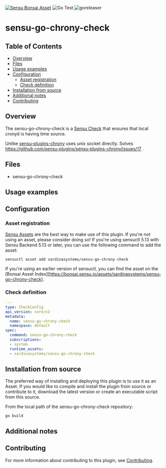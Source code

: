 [![Sensu Bonsai Asset](https://img.shields.io/badge/Bonsai-Download%20Me-brightgreen.svg?colorB=89C967&logo=sensu)](https://bonsai.sensu.io/assets/sardinasystems/sensu-go-chrony-check)
![Go Test](https://github.com/sardinasystems/sensu-go-chrony-check/workflows/Go%20Test/badge.svg)
![goreleaser](https://github.com/sardinasystems/sensu-go-chrony-check/workflows/goreleaser/badge.svg)

# sensu-go-chrony-check

## Table of Contents
- [Overview](#overview)
- [Files](#files)
- [Usage examples](#usage-examples)
- [Configuration](#configuration)
  - [Asset registration](#asset-registration)
  - [Check definition](#check-definition)
- [Installation from source](#installation-from-source)
- [Additional notes](#additional-notes)
- [Contributing](#contributing)

## Overview

The sensu-go-chrony-check is a [Sensu Check][6] that ensures that local cronyd is having time source.

Unlike [sensu-plugins-chrony][11] uses unix socket directly. Solves https://github.com/sensu-plugins/sensu-plugins-chrony/issues/17 .


## Files

- sensu-go-chrony-check

## Usage examples

## Configuration

### Asset registration

[Sensu Assets][10] are the best way to make use of this plugin. If you're not using an asset, please
consider doing so! If you're using sensuctl 5.13 with Sensu Backend 5.13 or later, you can use the
following command to add the asset:

```
sensuctl asset add sardinasystems/sensu-go-chrony-check
```

If you're using an earlier version of sensuctl, you can find the asset on the [Bonsai Asset Index][https://bonsai.sensu.io/assets/sardinasystems/sensu-go-chrony-check].

### Check definition

```yml
---
type: CheckConfig
api_version: core/v2
metadata:
  name: sensu-go-chrony-check
  namespace: default
spec:
  command: sensu-go-chrony-check
  subscriptions:
  - system
  runtime_assets:
  - sardinasystems/sensu-go-chrony-check
```

## Installation from source

The preferred way of installing and deploying this plugin is to use it as an Asset. If you would
like to compile and install the plugin from source or contribute to it, download the latest version
or create an executable script from this source.

From the local path of the sensu-go-chrony-check repository:

```
go build
```

## Additional notes

## Contributing

For more information about contributing to this plugin, see [Contributing][1].

[1]: https://github.com/sensu/sensu-go/blob/master/CONTRIBUTING.md
[2]: https://github.com/sensu-community/sensu-plugin-sdk
[3]: https://github.com/sensu-plugins/community/blob/master/PLUGIN_STYLEGUIDE.md
[4]: https://github.com/sensu-community/check-plugin-template/blob/master/.github/workflows/release.yml
[5]: https://github.com/sensu-community/check-plugin-template/actions
[6]: https://docs.sensu.io/sensu-go/latest/reference/checks/
[7]: https://github.com/sensu-community/check-plugin-template/blob/master/main.go
[8]: https://bonsai.sensu.io/
[9]: https://github.com/sensu-community/sensu-plugin-tool
[10]: https://docs.sensu.io/sensu-go/latest/reference/assets/
[11]: https://github.com/sensu-plugins/sensu-plugins-chrony
